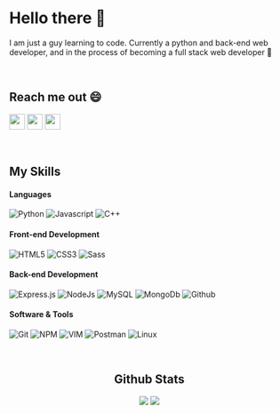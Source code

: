 # Hello there 👋

<p>
I am just a guy learning to code. Currently a python and back-end web developer, and in the process of becoming a full stack web developer 💪

</p>
<br>

## Reach me out 😄
<p>
    <a href="asleyrobleto@gmail.com" target="_blank"><img height="28" src = "https://img.shields.io/badge/email-8B89CC?&style=for-the-badge&logo=protonmail&logoColor=white"></a>
    <a href="https://linkedin.com/in/asley-lópez-351abb217" target="_blank"> <img height="28" src = "https://img.shields.io/badge/-LinkedIn-0e76a8?style=for-the-badge&logo=Linkedin&logoColor=white"></a>
    <a href="https://twitter.com/Asley_Robleto" target="_blank"><img height="28" src = "https://img.shields.io/badge/-Twitter-00acee?style=for-the-badge&logo=Twitter&logoColor=white"></a>

</p>
<br>

## My Skills
#### Languages
![Python](https://img.shields.io/badge/Python-3776AB?style=for-the-badge&logo=python&logoColor=white)
![Javascript](https://img.shields.io/badge/JavaScript-F7DF1E?style=for-the-badge&logo=javascript&logoColor=black)
![C++](https://img.shields.io/badge/C%2B%2B-00599C?style=for-the-badge&logo=c%2B%2B&logoColor=white)

#### Front-end Development
![HTML5](https://img.shields.io/badge/HTML5-E34F26?style=for-the-badge&logo=html5&logoColor=white)
![CSS3](https://img.shields.io/badge/CSS3-1572B6?style=for-the-badge&logo=css3&logoColor=white)
![Sass](http://img.shields.io/badge/-Sass-cc6699?style=for-the-badge&logo=sass&logoColor=white)

#### Back-end Development
![Express.js](https://img.shields.io/badge/express.js-%23404d59.svg?style=for-the-badge&logo=express&logoColor=%2361DAFB)
![NodeJs](https://img.shields.io/badge/Nodejs-232C53?style=for-the-badge&logo=node.js&logoColor=white)
![MySQL](https://img.shields.io/badge/MySQL-5099B1?style=for-the-badge&logo=mysql&logoColor=white)
![MongoDb](http://img.shields.io/badge/-MongoDb-FFFFFF?style=for-the-badge&logo=mongodb)
![Github](https://img.shields.io/badge/GitHub-641668?style=for-the-badge&logo=github&logoColor=white)

#### Software & Tools
![Git](https://img.shields.io/badge/-Git-05122A?style=for-the-badge&logo=git)
![NPM](https://img.shields.io/badge/npm-CB3837?style=for-the-badge&logo=npm&logoColor=white)
![VIM](https://img.shields.io/badge/VIM-%2311AB00.svg?&style=for-the-badge&logo=vim&logoColor=white)
![Postman](https://img.shields.io/badge/Postman-FF6C37?style=for-the-badge&logo=Postman&logoColor=white)
![Linux](https://img.shields.io/badge/Linux-FCC624?style=for-the-badge&logo=linux&logoColor=black)

<br>

<div align="center">
<h2>Github Stats</h2>
<img src="https://github-readme-stats.vercel.app/api?username=AsleyR&theme=dark&show_icons=true&include_all_commits=true&count_private=true&hide_border=true">
<img src="https://github-readme-stats.vercel.app/api/top-langs/?username=AsleyR&theme=dark&layout=compact&hide_border=true">
</div>

